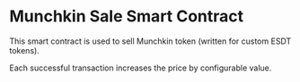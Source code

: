# Munchkin Sale Smart Contract

This smart contract is used to sell Munchkin token (written for custom ESDT tokens).

Each successful transaction increases the price by configurable value.
